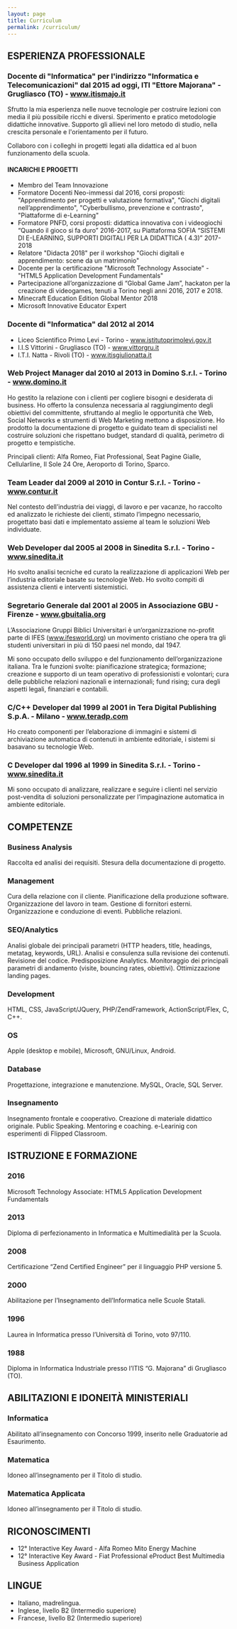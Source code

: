 ```yaml
---
layout: page
title: Curriculum
permalink: /curriculum/
---
```


## ESPERIENZA PROFESSIONALE
### Docente di "Informatica" per l'indirizzo "Informatica e Telecomunicazioni" dal 2015 ad oggi, ITI "Ettore Majorana" - Grugliasco (TO) - www.itismajo.it
Sfrutto la mia esperienza nelle nuove tecnologie per costruire lezioni con media il più possibile ricchi e diversi. Sperimento e pratico metodologie didattiche innovative. Supporto gli allievi nel loro metodo di studio, nella crescita personale e l'orientamento per il futuro.

Collaboro con i colleghi in progetti legati alla didattica ed al buon funzionamento della scuola.

#### INCARICHI E PROGETTI
- Membro del Team Innovazione
- Formatore Docenti Neo-immessi dal 2016, corsi proposti: "Apprendimento per progetti e valutazione formativa", "Giochi digitali nell’apprendimento", "Cyberbullismo, prevenzione e contrasto", "Piattaforme di e-Learning"
- Formatore PNFD, corsi proposti: didattica innovativa con i videogiochi “Quando il gioco si fa duro” 2016-2017, su Piattaforma SOFIA “SISTEMI DI E-LEARNING, SUPPORTI DIGITALI PER LA DIDATTICA ( 4.3)” 2017-2018
- Relatore "Didacta 2018" per il workshop "Giochi digitali e apprendimento: scene da un matrimonio"
- Docente per la certificazione "Microsoft Technology Associate" - "HTML5 Application Development Fundamentals"
- Partecipazione all’organizzazione di “Global Game Jam”, hackaton per la creazione di videogames, tenuti a Torino negli anni 2016, 2017 e 2018.
- Minecraft Education Edition Global Mentor 2018
- Microsoft Innovative Educator Expert

### Docente di "Informatica" dal 2012 al 2014
- Liceo Scientifico Primo Levi - Torino - www.istitutoprimolevi.gov.it
- I.I.S Vittorini - Grugliasco (TO) - www.vittorgru.it
- I.T.I. Natta - Rivoli (TO) - www.itisgiulionatta.it

### Web Project Manager dal 2010 al 2013 in Domino S.r.l. - Torino - www.domino.it
Ho gestito la relazione con i clienti per cogliere bisogni e desiderata di business. Ho offerto la consulenza necessaria al raggiungimento degli obiettivi del committente, sfruttando al meglio le opportunità che Web, Social Networks e strumenti di Web Marketing mettono a disposizione. Ho prodotto la documentazione di progetto e guidato team di specialisti nel costruire soluzioni che rispettano budget, standard di qualità, perimetro di progetto e tempistiche.

Principali clienti: Alfa Romeo, Fiat Professional, Seat Pagine Gialle, Cellularline, Il Sole 24 Ore, Aeroporto di Torino, Sparco.

### Team Leader dal 2009 al 2010 in Contur S.r.l. - Torino - www.contur.it
Nel contesto dell’industria dei viaggi, di lavoro e per vacanze, ho raccolto ed analizzato le richieste dei clienti, stimato l’impegno necessario, progettato basi dati e implementato assieme al team le soluzioni Web individuate.

### Web Developer dal 2005 al 2008 in Sinedita S.r.l. - Torino - www.sinedita.it
Ho svolto analisi tecniche ed curato la realizzazione di applicazioni Web per l’industria editoriale basate su tecnologie Web. Ho svolto compiti di assistenza clienti e interventi sistemistici.

### Segretario Generale dal 2001 al 2005 in Associazione GBU - Firenze - www.gbuitalia.org
L’Associazione Gruppi Biblici Universitari è un’organizzazione no-profit parte di IFES (www.ifesworld.org) un movimento cristiano che opera tra gli studenti universitari in più di 150 paesi nel mondo, dal 1947.

Mi sono occupato dello sviluppo e del funzionamento dell’organizzazione italiana. Tra le funzioni svolte: pianificazione strategica; formazione; creazione e supporto di un team operativo di professionisti e volontari; cura delle pubbliche relazioni nazionali e internazionali; fund rising; cura degli aspetti legali, finanziari e contabili.

### C/C++ Developer dal 1999 al 2001 in Tera Digital Publishing S.p.A. - Milano - www.teradp.com
Ho creato componenti per l’elaborazione di immagini e sistemi di archiviazione automatica di contenuti in ambiente editoriale, i sistemi si basavano su tecnologie Web.

### C Developer dal 1996 al 1999 in Sinedita S.r.l. - Torino - www.sinedita.it
Mi sono occupato di analizzare, realizzare e seguire i clienti nel servizio post-vendita di soluzioni personalizzate per l’impaginazione automatica in ambiente editoriale.

## COMPETENZE
### Business Analysis
Raccolta ed analisi dei requisiti. Stesura della documentazione di progetto.

### Management
Cura della relazione con il cliente. Pianificazione della produzione software. Organizzazione del lavoro in team. Gestione di fornitori esterni. Organizzazione e conduzione di eventi. Pubbliche relazioni.

### SEO/Analytics
Analisi globale dei principali parametri (HTTP headers, title, headings, metatag, keywords, URL). Analisi e consulenza sulla revisione dei contenuti. Revisione del codice. Predisposizione Analytics. Monitoraggio dei principali parametri di andamento (visite, bouncing rates, obiettivi). Ottimizzazione landing pages.

### Development
HTML, CSS, JavaScript/JQuery, PHP/ZendFramework, ActionScript/Flex, C, C++.

### OS
Apple (desktop e mobile), Microsoft, GNU/Linux, Android.

### Database
Progettazione, integrazione e manutenzione. MySQL, Oracle, SQL Server.

### Insegnamento
Insegnamento frontale e cooperativo. Creazione di materiale didattico originale. Public Speaking. Mentoring e coaching. e-Learinig con esperimenti di Flipped Classroom.

## ISTRUZIONE E FORMAZIONE
### 2016
Microsoft Technology Associate: HTML5 Application Development Fundamentals

### 2013
Diploma di perfezionamento in Informatica e Multimedialità per la Scuola.

### 2008
Certificazione “Zend Certified Engineer” per il linguaggio PHP versione 5.

### 2000
Abilitazione per l’Insegnamento dell’Informatica nelle Scuole Statali.

### 1996
Laurea in Informatica presso l’Università di Torino, voto 97/110.

### 1988
Diploma in Informatica Industriale presso l’ITIS “G. Majorana” di Grugliasco (TO).

## ABILITAZIONI E IDONEITÀ MINISTERIALI
### Informatica
Abilitato all’insegnamento con Concorso 1999, inserito nelle Graduatorie ad Esaurimento.

### Matematica
Idoneo all’insegnamento per il Titolo di studio.

### Matematica Applicata
Idoneo all’insegnamento per il Titolo di studio.

## RICONOSCIMENTI
- 12° Interactive Key Award - Alfa Romeo Mito Energy Machine
- 12° Interactive Key Award - Fiat Professional eProduct Best Multimedia Business Application

## LINGUE
- Italiano, madrelingua.
- Inglese, livello B2 (Intermedio superiore)
- Francese, livello B2 (Intermedio superiore)